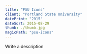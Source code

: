 ```yaml
---
title: "PSU Icons"
client: "Portland State University"
datePrint: "2015"
dateSort: 2015-08-29
thumb: ./thumb.jpg
magicPath: "psu-icons"
---
```


Write a description
